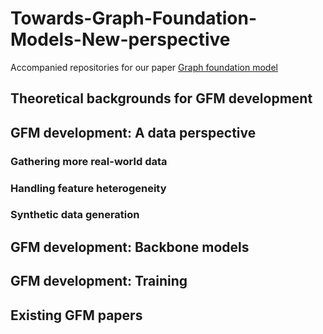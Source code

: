 # Towards-Graph-Foundation-Models-New-perspective

Accompanied repositories for our paper [Graph foundation model](https://arxiv.org/abs/2402.02216)


## Theoretical backgrounds for GFM development


## GFM development: A data perspective


### Gathering more real-world data


### Handling feature heterogeneity


### Synthetic data generation


## GFM development: Backbone models


## GFM development: Training


## Existing GFM papers
